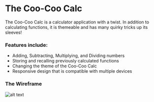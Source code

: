 # The Coo-Coo Calc

The Coo-Coo Calc is a calculator application with a twist. In addition to calculating functions, it is themeable and has many quirky tricks up its sleeves!

### Features include:
- Adding, Subtracting, Multiplying, and Dividing numbers
- Storing and recalling previously calculated functions
- Changing the theme of the Coo-Coo Calc
- Responsive design that is compatible with multiple devices

### The Wireframe

![alt text](https://github.com/n1ckDotEXE/the-coo-coo-calc/blob/main/assets/wireframe.png?raw=true)
